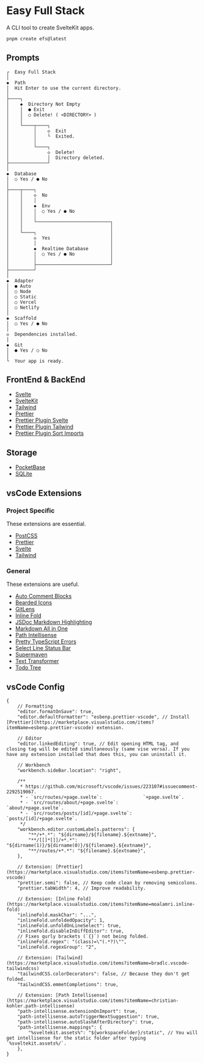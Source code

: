 # Easy Full Stack

A CLI tool to create SvelteKit apps.

```bash
pnpm create efs@latest
```

## Prompts

```
┌  Easy Full Stack
│
◆  Path
│  Hit Enter to use the current directory.
│
├────┐
│    ◆  Directory Not Empty
│    │  ● Exit
│    │  ○ Delete! ( <DIRECTORY> )
│    │
│    └────┬────┐
│         │    ◇  Exit
│         │    └  Exited.
│         │
│         └────┐
│              ◇  Delete!
│              │  Directory deleted.
├──────────────┘
│
◆  Database
│  ○ Yes / ● No
│
├────┬────┐
│    │    ◇  No
│    │    │
│    │    ◆  Env
│    │    │  ○ Yes / ● No
│    │    │
│    │    └───────────────────────────┐
│    │                                │
│    └────┐                           │
│         ◇  Yes                      │
│         │                           │
│         ◆  Realtime Database        │
│         │  ○ Yes / ● No             │
│         │                           │
│         ├───────────────────────────┘
├─────────┘
│
◆  Adapter
│  ● Auto
│  ○ Node
│  ○ Static
│  ○ Vercel
│  ○ Netlify
│
◆  Scaffold
│  ○ Yes / ● No
│
◇  Dependencies installed.
│
◆  Git
│  ● Yes / ○ No
│
└  Your app is ready.
```

## FrontEnd & BackEnd

-   [Svelte](https://svelte.dev)
-   [SvelteKit](https://kit.svelte.dev)
-   [Tailwind](https://tailwindcss.com)
-   [Prettier](https://prettier.io)
-   [Prettier Plugin Svelte](https://github.com/sveltejs/prettier-plugin-svelte)
-   [Prettier Plugin Tailwind](https://github.com/tailwindlabs/prettier-plugin-tailwindcss)
-   [Prettier Plugin Sort Imports](https://github.com/IanVS/prettier-plugin-sort-imports)

## Storage

-   [PocketBase](https://pocketbase.io)
-   [SQLite](https://www.sqlite.org)

## vsCode Extensions

### Project Specific

These extensions are essential.

-   [PostCSS](https://marketplace.visualstudio.com/items?itemName=csstools.postcss)
-   [Prettier](https://marketplace.visualstudio.com/items?itemName=esbenp.prettier-vscode)
-   [Svelte](https://marketplace.visualstudio.com/items?itemName=svelte.svelte-vscode)
-   [Tailwind](https://marketplace.visualstudio.com/items?itemName=bradlc.vscode-tailwindcss)

### General

These extensions are useful.

-   [Auto Comment Blocks](https://marketplace.visualstudio.com/items?itemName=kevinkyang.auto-comment-blocks)
-   [Bearded Icons](https://marketplace.visualstudio.com/items?itemName=BeardedBear.beardedicons)
-   [GitLens](https://marketplace.visualstudio.com/items?itemName=eamodio.gitlens)
-   [Inline Fold](https://marketplace.visualstudio.com/items?itemName=moalamri.inline-fold)
-   [JSDoc Markdown Highlighting](https://marketplace.visualstudio.com/items?itemName=bierner.jsdoc-markdown-highlighting)
-   [Markdown All in One](https://marketplace.visualstudio.com/items?itemName=yzhang.markdown-all-in-one)
-   [Path Intellisense](https://marketplace.visualstudio.com/items?itemName=christian-kohler.path-intellisense)
-   [Pretty TypeScript Errors](https://marketplace.visualstudio.com/items?itemName=yoavbls.pretty-ts-errors)
-   [Select Line Status Bar](https://marketplace.visualstudio.com/items?itemName=tomoki1207.selectline-statusbar)
-   [Supermaven](https://marketplace.visualstudio.com/items?itemName=supermaven.supermaven)
-   [Text Transformer](https://marketplace.visualstudio.com/items?itemName=jackytsu.text-transformer)
-   [Todo Tree](https://marketplace.visualstudio.com/items?itemName=Gruntfuggly.todo-tree)

## vsCode Config

```jsonc
{
    // Formatting
    "editor.formatOnSave": true,
    "editor.defaultFormatter": "esbenp.prettier-vscode", // Install [Prettier](https://marketplace.visualstudio.com/items?itemName=esbenp.prettier-vscode) extension.

    // Editor
    "editor.linkedEditing": true, // Edit opening HTML tag, and closing tag will be edited simultaneously (same vise versa). If you have any extension installed that does this, you can uninstall it.

    // Workbench
    "workbench.sideBar.location": "right",

    /**
     * https://github.com/microsoft/vscode/issues/223107#issuecomment-2292519067.
     * - `src/routes/+page.svelte`:               `+page.svelte`.
     * - `src/routes/about/+page.svelte`:         `about/+page.svelte`.
     * - `src/routes/posts/[id]/+page.svelte`:    `posts/[id]/+page.svelte`.
     */
    "workbench.editor.customLabels.patterns": {
        "**/+*.*": "${dirname}/${filename}.${extname}",
        "**/[[]*[]]/+*.*": "${dirname(1)}/${dirname(0)}/${filename}.${extname}",
        "**/routes/+*.*": "${filename}.${extname}",
    },

    // Extension: [Prettier](https://marketplace.visualstudio.com/items?itemName=esbenp.prettier-vscode)
    "prettier.semi": false, // Keep code clean by removing semicolons.
    "prettier.tabWidth": 4, // Improve readability.

    // Extension: [Inline Fold](https://marketplace.visualstudio.com/items?itemName=moalamri.inline-fold)
    "inlineFold.maskChar": "...",
    "inlineFold.unfoldedOpacity": 1,
    "inlineFold.unfoldOnLineSelect": true,
    "inlineFold.disableInDiffEditor": true,
    // Fixes qurly brackets (`{}`) not being folded.
    "inlineFold.regex": "(class)=\"(.*?)\"",
    "inlineFold.regexGroup": "2",

    // Extension: [Tailwind](https://marketplace.visualstudio.com/items?itemName=bradlc.vscode-tailwindcss)
    "tailwindCSS.colorDecorators": false, // Because they don't get folded.
    "tailwindCSS.emmetCompletions": true,

    // Extension: [Path Intellisense](https://marketplace.visualstudio.com/items?itemName=christian-kohler.path-intellisense)
    "path-intellisense.extensionOnImport": true,
    "path-intellisense.autoTriggerNextSuggestion": true,
    "path-intellisense.autoSlashAfterDirectory": true,
    "path-intellisense.mappings": {
        "%sveltekit.assets%": "${workspaceFolder}/static", // You will get intellisense for the static folder after typing `%sveltekit.assets%/`.
    },
}
```
